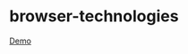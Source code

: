 # browser-technologies

[Demo](https://giuliam.github.io/browser-technologies/week3/contactlist/index.html)
